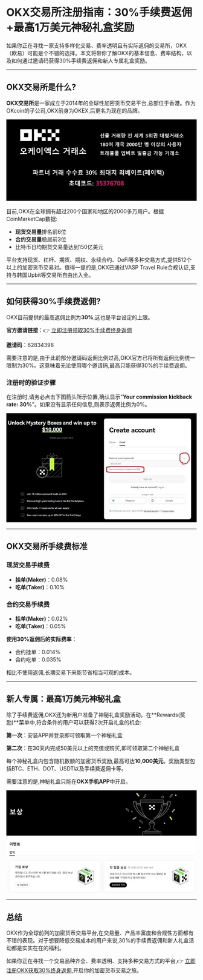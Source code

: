 # OKX交易所注册指南：30%手续费返佣+最高1万美元神秘礼盒奖励

如果你正在寻找一家支持多样化交易、费率透明且有实际返佣的交易所，OKX（欧易）可能是个不错的选择。本文将带你了解OKX的基本信息、费率结构，以及如何通过邀请码获得30%手续费返佣和新人专属礼盒奖励。

---

## OKX交易所是什么?

**OKX交易所**是一家成立于2014年的全球性加密货币交易平台,总部位于香港。作为OKcoin的子公司,OKX前身为OKEX,后更名为现在的品牌。

![OKX交易所平台界面](image/30239933061.webp)

目前,OKX在全球拥有超过200个国家和地区的2000多万用户。根据CoinMarketCap数据:
- **现货交易量**排名前6位
- **合约交易量**稳居前3位
- 比特币日均期货交易量达到150亿美元

平台支持现货、杠杆、期货、期权、永续合约、DeFi等多种交易方式,提供512个以上的加密货币交易对。值得一提的是,OKX已通过VASP Travel Rule合规认证,支持与韩国Upbit等交易所自由出入金。

---

## 如何获得30%手续费返佣?

OKX目前提供的最高返佣比例为**30%**,这也是平台设定的上限。

**官方邀请链接**：👉 [立即注册领取30%手续费终身返佣](https://www.okx.com/join/62834398)

**邀请码**：62834398

需要注意的是,由于此前部分邀请码返佣比例过高,OKX官方已将所有返佣比例统一限制为30%。这意味着无论使用哪个邀请码,最高只能获得30%的手续费返佣。

### 注册时的验证步骤

在注册时,请务必点击下图箭头所示位置,确认显示"**Your commission kickback rate: 30%**"。如果没有显示任何信息,则表示返佣比例为0%。

![注册页面返佣比例确认](image/49402058983642.webp)

---

## OKX交易所手续费标准

### 现货交易手续费
- **挂单(Maker)**：0.08%
- **吃单(Taker)**：0.10%

### 合约交易手续费
- **挂单(Maker)**：0.02%
- **吃单(Taker)**：0.05%

**使用30%返佣后的实际费率**：
- 合约挂单：0.014%
- 合约吃单：0.035%

相比不使用返佣,长期交易下来能节省相当可观的成本。

---

## 新人专属：最高1万美元神秘礼盒

除了手续费返佣,OKX还为新用户准备了神秘礼盒奖励活动。在**Rewards(奖励)**菜单中,符合条件的用户可以获得2次开启礼盒的机会:

**第一次**：安装APP并登录即可领取第一个神秘礼盒

**第二次**：在30天内完成50美元以上的充值或购买,即可领取第二个神秘礼盒

每个神秘礼盒内包含随机数额的加密货币奖励,最高可达**10,000美元**。奖励类型包括BTC、ETH、DOT、USDT以及手续费返佣卡等。

需要注意的是,神秘礼盒只能在**OKX手机APP**中开启。

![神秘礼盒奖励活动](image/289093725157903.webp)

---

## 总结

OKX作为全球前列的加密货币交易平台,在交易量、产品丰富度和合规性方面都有不错的表现。对于想要降低交易成本的用户来说,30%的手续费返佣和新人礼盒活动都是实实在在的福利。

如果你正在寻找一个交易品种齐全、费率透明、支持多种交易方式的平台,👉 [立即注册OKX获取30%终身返佣](https://www.okx.com/join/62834398),开启你的加密货币交易之旅。
